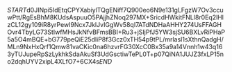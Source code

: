 $START$d0JINpi5IdEtqCPYXabiylTQgENiff7Q900eo6N9e131gLFgzW7Ov3ccuwPtt/RgEsBhM8KUdsAspuuO5PAjjhZNoq297MX+SricdHWkitFNLl8r0Eq2lHlzCL12gy109iR8yrPewI9Ncx7JklJvIGgWv58qI7ATdNDHaAHHY274UsFFAGHOvr4TbyLG73StIwfMHsJkNfvBFmsBBI+Ru3+jSIjPfJ5YW3sjSU6BXLvRiPHaP5a5O4mBQE+bG779peQiE25dliP8f3Gcz0xTH54p9tPL/mrlasI1sXthnQadgH/MLn9NxHxQrf1Qmw81vaCKic0na6hzvrFG30XcC0Bx35a9a14Vnnh1w43q163yTUJupeRpSzLykhkSdaAkuSf3UdGsctiwTePL0T+p07QiNA1JUJZ3fxLP15no2dqhUYV2xipL4XLfO7+6CX4s$END$